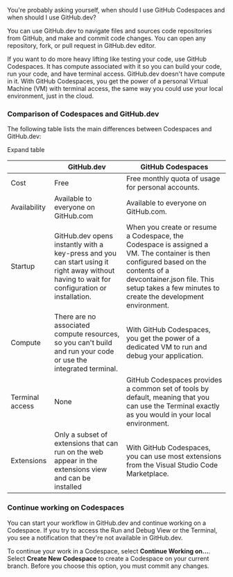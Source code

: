 You're probably asking yourself, when should I use GitHub Codespaces and when should I use GitHub.dev?

You can use GitHub.dev to navigate files and sources code repositories from GitHub, and make and commit code changes. You can open any repository, fork, or pull request in GitHub.dev editor.

If you want to do more heavy lifting like testing your code, use GitHub Codespaces. It has compute associated with it so you can build your code, run your code, and have terminal access. GitHub.dev doesn't have compute in it. With GitHub Codespaces, you get the power of a personal Virtual Machine (VM) with terminal access, the same way you could use your local environment, just in the cloud.

### Comparison of Codespaces and GitHub.dev

The following table lists the main differences between Codespaces and GitHub.dev:

Expand table

||GitHub.dev|GitHub Codespaces|
|---|---|---|
|Cost|Free|Free monthly quota of usage for personal accounts.|
|Availability|Available to everyone on GitHub.com|Available to everyone on GitHub.com.|
|Startup|GitHub.dev opens instantly with a key-press and you can start using it right away without having to wait for configuration or installation.|When you create or resume a Codespace, the Codespace is assigned a VM. The container is then configured based on the contents of a devcontainer.json file. This setup takes a few minutes to create the development environment.|
|Compute|There are no associated compute resources, so you can't build and run your code or use the integrated terminal.|With GitHub Codespaces, you get the power of a dedicated VM to run and debug your application.|
|Terminal access|None|GitHub Codespaces provides a common set of tools by default, meaning that you can use the Terminal exactly as you would in your local environment.|
|Extensions|Only a subset of extensions that can run on the web appear in the extensions view and can be installed|With GitHub Codespaces, you can use most extensions from the Visual Studio Code Marketplace.|

### Continue working on Codespaces

You can start your workflow in GitHub.dev and continue working on a Codespace. If you try to access the Run and Debug View or the Terminal, you see a notification that they're not available in GitHub.dev.

To continue your work in a Codespace, select **Continue Working on…**. Select **Create New Codespace** to create a Codespace on your current branch. Before you choose this option, you must commit any changes.